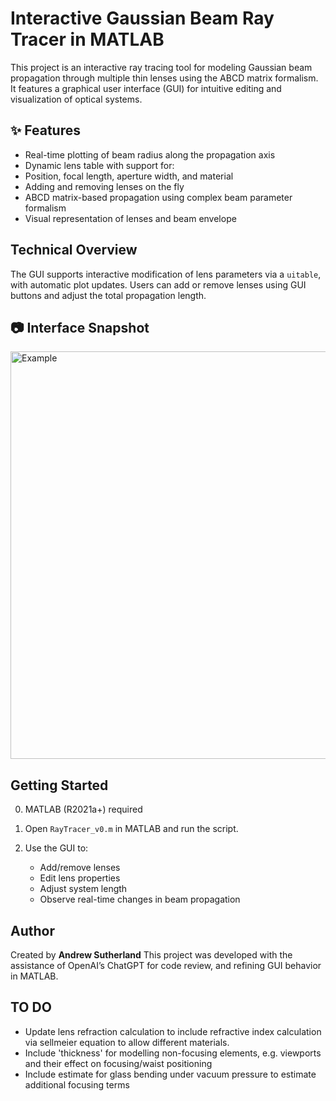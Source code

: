 # Interactive Gaussian Beam Ray Tracer in MATLAB

This project is an interactive ray tracing tool for modeling Gaussian beam propagation through multiple thin lenses using the ABCD matrix formalism. It features a graphical user interface (GUI) for intuitive editing and visualization of optical systems.
## ✨ Features

-  Real-time plotting of beam radius along the propagation axis
-  Dynamic lens table with support for:
  - Position, focal length, aperture width, and material
  - Adding and removing lenses on the fly
- ABCD matrix-based propagation using complex beam parameter formalism
- Visual representation of lenses and beam envelope

##  Technical Overview

The GUI supports interactive modification of lens parameters via a `uitable`, with automatic plot updates. Users can add or remove lenses using GUI buttons and adjust the total propagation length.

## 📷 Interface Snapshot

<img width="1284" height="652" alt="Example" src="https://github.com/user-attachments/assets/699749b2-88b1-4d7f-acbc-308254c4223c" />

## Getting Started

0. MATLAB (R2021a+) required

1. Open `RayTracer_v0.m` in MATLAB and run the script.

2. Use the GUI to:
    - Add/remove lenses
    - Edit lens properties
    - Adjust system length
    - Observe real-time changes in beam propagation

## Author

Created by **Andrew Sutherland**
This project was developed with the assistance of OpenAI’s ChatGPT for code review, and refining GUI behavior in MATLAB.

## TO DO
- Update lens refraction calculation to include refractive index calculation via sellmeier equation to allow different materials.
- Include 'thickness' for modelling non-focusing elements, e.g. viewports and their effect on focusing/waist positioning
- Include estimate for glass bending under vacuum pressure to estimate additional focusing terms

